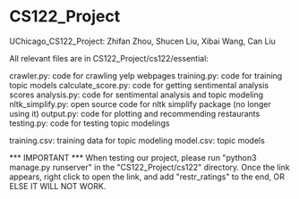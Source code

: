 # CS122_Project
UChicago_CS122_Project: Zhifan Zhou, Shucen Liu, Xibai Wang, Can Liu

All relevant files are in CS122_Project/cs122/essential:

crawler.py: code for crawling yelp webpages
training.py: code for training topic models
calculate_score.py: code for getting sentimental analysis scores
analysis.py: code for sentimental analysis and topic modeling
nltk_simplify.py: open source code for nltk simplify package (no longer using it)
output.py: code for plotting and recommending restaurants
testing.py: code for testing topic modelings

training.csv: training data for topic modeling
model.csv: topic models

*** IMPORTANT ***
When testing our project, please run "python3 manage.py runserver" in the "CS122_Project/cs122" directory. Once the link appears, right click to open the link, and add "restr_ratings" to the end, OR ELSE IT WILL NOT WORK.
